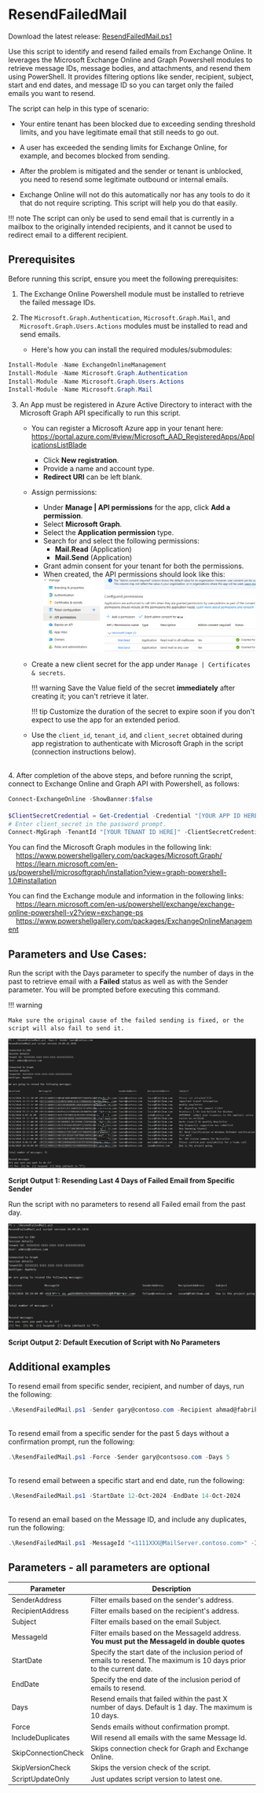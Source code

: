 # ResendFailedMail

Download the latest release: [ResendFailedMail.ps1](https://github.com/microsoft/CSS-Exchange/releases/latest/download/ResendFailedMail.ps1)

Use this script to identify and resend failed emails from Exchange Online. It leverages the Microsoft Exchange Online and Graph Powershell modules to retrieve message IDs, message bodies, and attachments, and resend them using PowerShell. It provides filtering options like sender, recipient, subject, start and end dates, and message ID so you can target only the failed emails you want to resend.

The script can help in this type of scenario:

- Your entire tenant has been blocked due to exceeding sending threshold limits, and you have legitimate email that still needs to go out.

- A user has exceeded the sending limits for Exchange Online, for example, and becomes blocked from sending.

- After the problem is mitigated and the sender or tenant is unblocked, you need to resend some legitimate outbound or internal emails.

- Exchange Online will not do this automatically nor has any tools to do it that do not require scripting. This script will help you do that easily.

!!! note
    The script can only be used to send email that is currently in a mailbox to the originally intended recipients, and it cannot be used to redirect email to a different recipient.

## Prerequisites
Before running this script, ensure you meet the following prerequisites:

1. The Exchange Online Powershell module must be installed to retrieve the failed message IDs.

2. The `Microsoft.Graph.Authentication`, `Microsoft.Graph.Mail`, and `Microsoft.Graph.Users.Actions` modules must be installed to read and send emails.

    - Here's how you can install the required modules/submodules:

```powershell
Install-Module -Name ExchangeOnlineManagement
Install-Module -Name Microsoft.Graph.Authentication
Install-Module -Name Microsoft.Graph.Users.Actions
Install-Module -Name Microsoft.Graph.Mail
```

3. An App must be registered in Azure Active Directory to interact with the Microsoft Graph API specifically to run this script.

    - You can register a Microsoft Azure app in your tenant here: <br>https://portal.azure.com/#view/Microsoft_AAD_RegisteredApps/ApplicationsListBlade
      - Click **New registration**.
      - Provide a name and account type.
      - **Redirect URI** can be left blank.

    - Assign permissions:
      - Under **Manage | API permissions** for the app, click **Add a permission**.
      - Select **Microsoft Graph**.
      - Select the **Application permission** type.
      - Search for and select the following permissions:
         - **Mail.Read** (Application)
         - **Mail.Send** (Application)
      - Grant admin consent for your tenant for both the permissions.
      - When created, the API permissions should look like this:
        !['No Logical inconsistencies found'](img/API-perms.png)

    - Create a new client secret for the app under `Manage | Certificates & secrets`.

        !!! warning
            Save the Value field of the secret **immediately** after creating it; you can't retrieve it later.

        !!! tip
            Customize the duration of the secret to expire soon if you don't expect to use the app for an extended period.

    - Use the `client_id`, `tenant_id`, and `client_secret` obtained during app registration to authenticate with Microsoft Graph in the script (connection instructions below).
<br>
4. After completion of the above steps, and before running the script, connect to Exchange Online and Graph API with Powershell, as follows:

```powershell
Connect-ExchangeOnline -ShowBanner:$false

$ClientSecretCredential = Get-Credential -Credential "[YOUR APP ID HERE]"
# Enter client_secret in the password prompt.
Connect-MgGraph -TenantId "[YOUR TENANT ID HERE]" -ClientSecretCredential $ClientSecretCredential -NoWelcome
```

You can find the Microsoft Graph modules in the following link:
&nbsp;&nbsp;&nbsp;&nbsp;https://www.powershellgallery.com/packages/Microsoft.Graph/
&nbsp;&nbsp;&nbsp;&nbsp;https://learn.microsoft.com/en-us/powershell/microsoftgraph/installation?view=graph-powershell-1.0#installation

You can find the Exchange module and information in the following links:
&nbsp;&nbsp;&nbsp;&nbsp;https://learn.microsoft.com/en-us/powershell/exchange/exchange-online-powershell-v2?view=exchange-ps
&nbsp;&nbsp;&nbsp;&nbsp;https://www.powershellgallery.com/packages/ExchangeOnlineManagement

## Parameters and Use Cases:
Run the script with the Days parameter to specify the number of days in the past to retrieve email with a **Failed** status as well as with the Sender parameter. You will be prompted before executing this command.

!!! warning

    Make sure the original cause of the failed sending is fixed, or the script will also fail to send it.

!['No Logical inconsistencies found'](img/ResendFailedMail-4Days+Sender.png)

**Script Output 1: Resending Last 4 Days of Failed Email from Specific Sender**

Run the script with no parameters to resend all Failed email from the past day.

!['No Logical inconsistencies found'](img/ResendFailedMail-No_Params.png)

**Script Output 2: Default Execution of Script with No Parameters**


## Additional examples

To resend email from specific sender, recipient, and number of days, run the following:
```powershell
.\ResendFailedMail.ps1 -Sender gary@contoso.com -Recipient ahmad@fabrikam.com -Days 7
```
<br>To resend email from a specific sender for the past 5 days without a confirmation prompt, run the following:
```powershell
.\ResendFailedMail.ps1 -Force -Sender gary@contsoso.com -Days 5
```
<br>To resend email between a specific start and end date, run the following:
```powershell
.\ResendFailedMail.ps1 -StartDate 12-Oct-2024 -EndDate 14-Oct-2024
```
<br>To resend an email based on the Message ID, and include any duplicates, run the following:
```powershell
.\ResendFailedMail.ps1 -MessageId "<1111XXX@MailServer.contoso.com>" -IncludeDuplicates
```

## Parameters - all parameters are optional

Parameter | Description |
----------|-------------|
SenderAddress | Filter emails based on the sender's address.
RecipientAddress | Filter emails based on the recipient's address.
Subject | Filter emails based on the email Subject.
MessageId | Filter emails based on the MessageId address. **You must put the MessageId in double quotes**
StartDate | Specify the start date of the inclusion period of emails to resend. The maximum is 10 days prior to the current date.
EndDate | Specify the end date of the inclusion period of emails to resend.
Days | Resend emails that failed within the past X number of days. Default is 1 day. The maximum is 10 days.
Force | Sends emails without confirmation prompt.
IncludeDuplicates | Will resend all emails with the same Message Id.
SkipConnectionCheck | Skips connection check for Graph and Exchange Online.
SkipVersionCheck | Skips the version check of the script.
ScriptUpdateOnly | Just updates script version to latest one.
